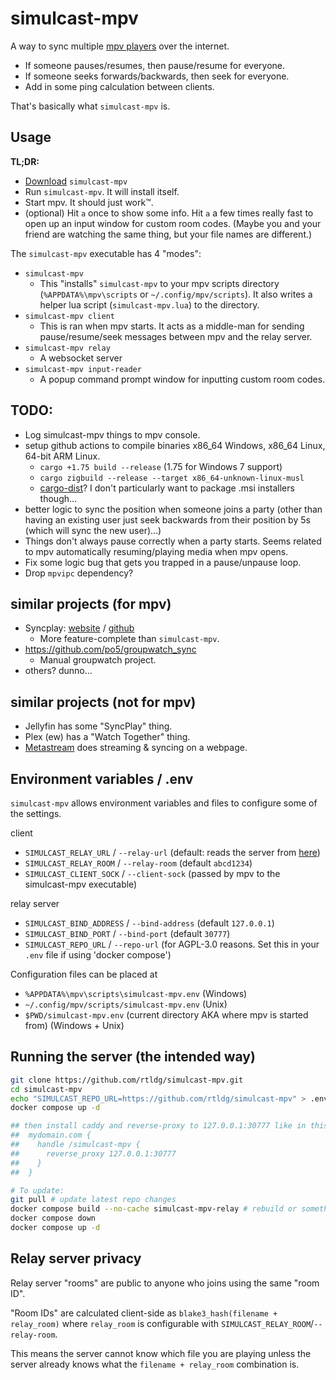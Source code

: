
# simulcast-mpv
A way to sync multiple [mpv players](https://mpv.io/) over the internet.
- If someone pauses/resumes, then pause/resume for everyone.
- If someone seeks forwards/backwards, then seek for everyone.
- Add in some ping calculation between clients.

That's basically what `simulcast-mpv` is.


## Usage
**TL;DR:**
- [Download](https://github.com/rtldg/simulcast-mpv/releases) `simulcast-mpv`
- Run `simulcast-mpv`. It will install itself.
- Start mpv. It should just work™.
- (optional) Hit `a` once to show some info. Hit `a` a few times really fast to open up an input window for custom room codes. (Maybe you and your friend are watching the same thing, but your file names are different.)

The `simulcast-mpv` executable has 4 "modes":
- `simulcast-mpv`
    - This "installs" `simulcast-mpv` to your mpv scripts directory (`%APPDATA%\mpv\scripts` or `~/.config/mpv/scripts`). It also writes a helper lua script (`simulcast-mpv.lua`) to the directory.
- `simulcast-mpv client`
    - This is ran when mpv starts. It acts as a middle-man for sending pause/resume/seek messages between mpv and the relay server.
- `simulcast-mpv relay`
    - A websocket server
- `simulcast-mpv input-reader`
    - A popup command prompt window for inputting custom room codes.


## **TODO:**
- Log simulcast-mpv things to mpv console.
- setup github actions to compile binaries x86_64 Windows, x86_64 Linux, 64-bit ARM Linux.
    - `cargo +1.75 build --release` (1.75 for Windows 7 support)
    - `cargo zigbuild --release --target x86_64-unknown-linux-musl`
    - [cargo-dist](https://github.com/axodotdev/cargo-dist)? I don't particularly want to package .msi installers though...
- better logic to sync the position when someone joins a party (other than having an existing user just seek backwards from their position by 5s (which will sync the new user)...)
- Things don't always pause correctly when a party starts. Seems related to mpv automatically resuming/playing media when mpv opens.
- Fix some logic bug that gets you trapped in a pause/unpause loop.
- Drop `mpvipc` dependency?


## similar projects (for mpv)
- Syncplay: [website](https://syncplay.pl/) / [github](https://github.com/Syncplay/syncplay)
    - More feature-complete than `simulcast-mpv`.
- https://github.com/po5/groupwatch_sync
    - Manual groupwatch project.
- others? dunno...


## similar projects (not for mpv)
- Jellyfin has some "SyncPlay" thing.
- Plex (ew) has a "Watch Together" thing.
- [Metastream](https://github.com/samuelmaddock/metastream) does streaming & syncing on a webpage.


## Environment variables / .env
`simulcast-mpv` allows environment variables and files to configure some of the settings.

client
- `SIMULCAST_RELAY_URL` / `--relay-url` (default: reads the server from [here](https://github.com/rtldg/simulcast-mpv/blob/master/docs/servers.txt))
- `SIMULCAST_RELAY_ROOM` / `--relay-room` (default `abcd1234`)
- `SIMULCAST_CLIENT_SOCK` / `--client-sock` (passed by mpv to the simulcast-mpv executable)

relay server
- `SIMULCAST_BIND_ADDRESS` / `--bind-address` (default `127.0.0.1`)
- `SIMULCAST_BIND_PORT` / `--bind-port` (default `30777`)
- `SIMULCAST_REPO_URL` / `--repo-url` (for AGPL-3.0 reasons. Set this in your `.env` file if using 'docker compose')

Configuration files can be placed at
- `%APPDATA%\mpv\scripts\simulcast-mpv.env` (Windows)
- `~/.config/mpv/scripts/simulcast-mpv.env` (Unix)
- `$PWD/simulcast-mpv.env` (current directory AKA where mpv is started from) (Windows + Unix)


## Running the server (the intended way)
```sh
git clone https://github.com/rtldg/simulcast-mpv.git
cd simulcast-mpv
echo "SIMULCAST_REPO_URL=https://github.com/rtldg/simulcast-mpv" > .env
docker compose up -d

## then install caddy and reverse-proxy to 127.0.0.1:30777 like in this Caddyfile:
##  mydomain.com {
##    handle /simulcast-mpv {
##      reverse_proxy 127.0.0.1:30777
##    }
##  }

# To update:
git pull # update latest repo changes
docker compose build --no-cache simulcast-mpv-relay # rebuild or something lol... not sure if --no-cache is needed
docker compose down
docker compose up -d
```


## Relay server privacy
Relay server "rooms" are public to anyone who joins using the same "room ID".

"Room IDs" are calculated client-side as `blake3_hash(filename + relay_room)` where `relay_room` is configurable with `SIMULCAST_RELAY_ROOM`/`--relay-room`.

This means the server cannot know which file you are playing unless the server already knows what the `filename + relay_room` combination is.
